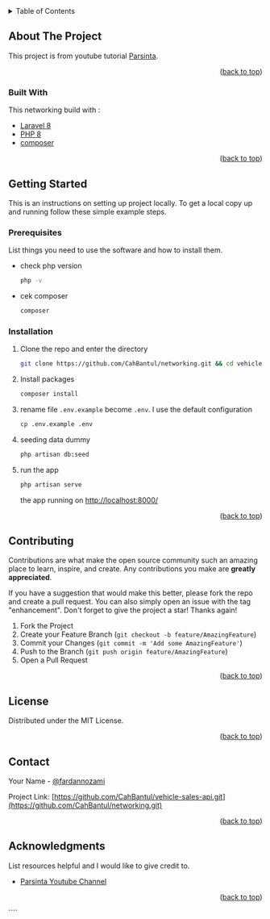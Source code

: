 <div id="top"></div>
<!--
*** Thanks for checking out the Best-README-Template. If you have a suggestion
*** that would make this better, please fork the repo and create a pull request
*** or simply open an issue with the tag "enhancement".
*** Don't forget to give the project a star!
*** Thanks again! Now go create something AMAZING! :D
-->

<!-- PROJECT SHIELDS -->
<!--
*** I'm using markdown "reference style" links for readability.
*** Reference links are enclosed in brackets [ ] instead of parentheses ( ).
*** See the bottom of this document for the declaration of the reference variables
*** for contributors-url, forks-url, etc. This is an optional, concise syntax you may use.
*** https://www.markdownguide.org/basic-syntax/#reference-style-links
-->

<!-- TABLE OF CONTENTS -->
<details>
  <summary>Table of Contents</summary>
  <ol>
    <li>
      <a href="#about-the-project">About The Project</a>
      <ul>
        <li><a href="#built-with">Built With</a></li>
      </ul>
    </li>
    <li>
      <a href="#getting-started">Getting Started</a>
      <ul>
        <li><a href="#prerequisites">Prerequisites</a></li>
        <li><a href="#installation">Installation</a></li>
      </ul>
    </li>
    <li><a href="#usage">Usage</a></li>
    <li><a href="#roadmap">Roadmap</a></li>
    <li><a href="#contributing">Contributing</a></li>
    <li><a href="#license">License</a></li>
    <li><a href="#contact">Contact</a></li>
    <li><a href="#acknowledgments">Acknowledgments</a></li>
  </ol>
</details>

<!-- ABOUT THE PROJECT -->

## About The Project

This project is from youtube tutorial [Parsinta](https://www.youtube.com/playlist?list=PLRKMmwY3-5MwADhthqRaewl-7e7AhjpP8).

<p align="right">(<a href="#top">back to top</a>)</p>

### Built With

This networking build with :

-   [Laravel 8](https://laravel.com/docs/8.x)
-   [PHP 8](https://www.php.net/downloads.php)
-   [composer](https://getcomposer.org/download/)

<p align="right">(<a href="#top">back to top</a>)</p>

<!-- GETTING STARTED -->

## Getting Started

This is an instructions on setting up project locally.
To get a local copy up and running follow these simple example steps.

### Prerequisites

List things you need to use the software and how to install them.

-   check php version
    ```sh
    php -v
    ```
-   cek composer
    ```sh
    composer
    ```

### Installation

1. Clone the repo and enter the directory
    ```sh
    git clone https://github.com/CahBantul/networking.git && cd vehicle-sales-api
    ```
2. Install packages
    ```sh
    composer install
    ```
3. rename file `.env.example` become `.env`. I use the default configuration

    ```sh
    cp .env.example .env
    ```

4. seeding data dummy

    ```sh
    php artisan db:seed
    ```

5. run the app
    ```sh
    php artisan serve
    ```
    the app running on [http://localhost:8000/](http://localhost:8000/)
    <p align="right">(<a href="#top" >back to top</a>)</p>


<!-- CONTRIBUTING -->

## Contributing

Contributions are what make the open source community such an amazing place to learn, inspire, and create. Any contributions you make are **greatly appreciated**.

If you have a suggestion that would make this better, please fork the repo and create a pull request. You can also simply open an issue with the tag "enhancement".
Don't forget to give the project a star! Thanks again!

1. Fork the Project
2. Create your Feature Branch (`git checkout -b feature/AmazingFeature`)
3. Commit your Changes (`git commit -m 'Add some AmazingFeature'`)
4. Push to the Branch (`git push origin feature/AmazingFeature`)
5. Open a Pull Request

<p align="right">(<a href="#top">back to top</a>)</p>

<!-- LICENSE -->

## License

Distributed under the MIT License.

<p align="right">(<a href="#top">back to top</a>)</p>

<!-- CONTACT -->

## Contact

Your Name - [@fardannozami](https://twitter.com/fardannozami)

Project Link: [https://github.com/CahBantul/vehicle-sales-api.git](https://github.com/CahBantul/networking.git)

<p align="right">(<a href="#top">back to top</a>)</p>

<!-- ACKNOWLEDGMENTS -->

## Acknowledgments

List resources helpful and I would like to give credit to.

-   [Parsinta Youtube Channel](https://www.youtube.com/playlist?list=PLRKMmwY3-5MwADhthqRaewl-7e7AhjpP8)

<p align="right">(<a href="#top">back to top</a>)</p>
````
